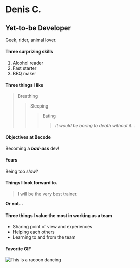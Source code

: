 # Denis C.
## Yet-to-be Developer
Geek, rider, animal lover. 

#### Three surprizing skills
1. Alcohol reader
2. Fast starter
3. BBQ maker

#### Three things I like
> Breathing
>> Sleeping
>>> Eating
>>>> *It would be boring to death without it...*

#### Objectives at Becode
Becoming a ***bad-ass*** dev!

#### Fears
Being too *slow*?

#### Things I look forward to.
> I will be the very best trainer.

**Or not...**

#### Three things I value the most in working as a team
- Sharing point of view and experiences
- Helping each others
- Learning to and from the team

#### Favorite GIF
![This is a racoon dancing](https://i.gifer.com/origin/f5/f5baef4b6b6677020ab8d091ef78a3bc_w200.gif)